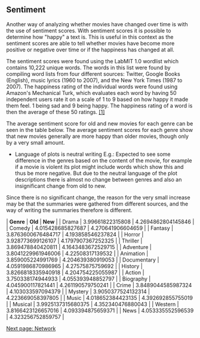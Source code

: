 
## Sentiment

Another way of analyzing whether movies have changed over time is with the use of sentiment scores. With sentiment scores it is possible to determine how "happy" a text is. This is useful in this context as the sentiment scores are able to tell whether movies have become more positive or negative over time or if the happiness has changed at all.   

The sentiment scores were found using the LabMIT 1.0 wordlist which contains 10,222 unique words. The words in this list were found by compiling word lists from four different sources: Twitter, Google Books (English), music lyrics (1960 to 2007), and the New York Times (1987 to 2007). The happiness rating of the individual words were found using Amazon's Mechanical Turk, which evaluates each word by having 50 independent users rate it on a scale of 1 to 9 based on how happy it made them feel. 1 being sad and 9 being happy. The happiness rating of a word is then the average of these 50 ratings. [[1]](https://journals.plos.org/plosone/article?id=10.1371/journal.pone.0026752)

The average sentiment score for old and new movies for each genre can be seen in the table below. The average sentiment scores for each genre show that new movies generally are more happy than older movies, though only by a very small amount.


- Language of plots is neutral writing
  E.g.: Expected to see some difference in the genres based on the content of the movie, for example if a movie is violent its plot might include words which show this and thus be more negative. But due to the neutral language of the plot descriptions there is almost no change between genres and also an insignificant change from old to new.

Since there is no significant change, the reason for the very small increase may be that the summaries were gathered from different sources, and the way of writing the summaries therefore is different.

| **Genre** | **Old** | **New** |
| Drama | 3.99661822315808 | 4.2694862804145846 |
| Comedy | 4.015428685827687 | 4.270641906604659 |
| Fantasy | 3.8763600676484717 | 4.193858546237824 |
| Horror | 3.928773699126107 | 4.1797907367252325 |
| Thriller | 3.869478840420811 | 4.1643483672529715 |
| Adventure | 3.8041229961946006 | 4.22508317139532 |
| Animation | 3.859005224991769 | 4.204639380919053 |
| Documentary | 4.0591986870986965 | 4.27575875759692 |
| History | 3.8266818335940918 | 4.204754225055987 |
| Action | 3.750338174944933 | 4.055393948852797 |
| Biography | 4.045900117821441 | 4.261190579750241 |
| Crime | 3.8489044585987324 | 4.103033597094379 |
| Mystery | 3.9050377524132314 | 4.223669058397805 |
| Music | 4.018652384423135 | 4.392692855755019 |
| Musical | 3.9925137315680375 | 4.352340476880043 |
| Western | 3.8166423126657016 | 4.093394875659371 |
| News | 4.053335552596539 | 4.323256752859757 |

[Next page: Network](network.md)
